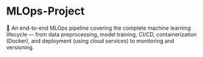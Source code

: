 # MLOps-Project
🚀 An end-to-end MLOps pipeline covering the complete machine learning lifecycle — from data preprocessing, model training, CI/CD, containerization (Docker), and deployment (using cloud services) to monitoring and versioning.
